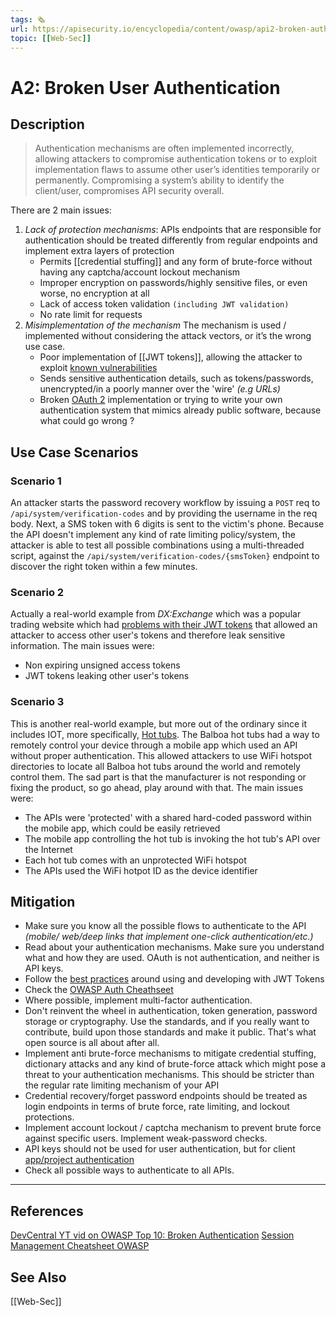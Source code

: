 ```yaml
---
tags: 🗞️
url: https://apisecurity.io/encyclopedia/content/owasp/api2-broken-authenticatio
topic: [[Web-Sec]]
---
```


# A2: Broken User Authentication

## Description
> Authentication mechanisms are often implemented incorrectly, allowing attackers to compromise authentication tokens or to exploit implementation flaws to assume other user’s identities temporarily or permanently. Compromising a system’s ability to identify the client/user, compromises API security overall.

There are 2 main issues:
1. *Lack of protection mechanisms*:
 APIs endpoints that are responsible for authentication should be treated differently from regular endpoints and implement extra layers of protection
	- Permits [[credential stuffing]] and any form of brute-force without having any captcha/account lockout mechanism
	- Improper encryption on passwords/highly sensitive files, or even worse, no encryption at all
	- Lack of access token validation `(including JWT validation)`
	- No rate limit for requests
2. *Misimplementation of the mechanism*
	The mechanism is used / implemented without considering the attack vectors, or it’s the wrong use case.
	- Poor implementation of [[JWT tokens]], allowing the attacker to exploit [known vulnerabilities](https://auth0.com/blog/critical-vulnerabilities-in-json-web-token-libraries/#Great--So--What-s-Wrong-with-That-)
	- Sends sensitive authentication details, such as tokens/passwords, unencrypted/in a poorly manner over the 'wire' *(e.g URLs)*
	- Broken [OAuth 2](https://oauth.net/2/) implementation or trying to write your own authentication system that mimics already public software, because what could go wrong ?

## Use Case Scenarios
### Scenario 1
An attacker starts the password recovery workflow by issuing a `POST` req to `/api/system/verification-codes` and by providing the username in the req body. Next, a SMS token with 6 digits is sent to the victim's phone. Because the API doesn't implement any kind of rate limiting policy/system, the attacker is able to test all possible combinations using a multi-threaded script, against the `/api/system/verification-codes/{smsToken}` endpoint to discover the right token within a few minutes.

### Scenario 2
Actually a real-world example from *DX:Exchange* which was a popular trading website which had [problems with their JWT tokens](https://arstechnica.com/information-technology/2019/01/hot-new-trading-site-leaked-oodles-of-user-data-including-login-tokens/) that allowed an attacker to access other user's tokens and therefore leak sensitive information.
The main issues were:
- Non expiring unsigned access tokens
- JWT tokens leaking other user's tokens

### Scenario 3
This is another real-world example, but more out of the ordinary since it includes IOT, more specifically, [Hot tubs](https://www.pentestpartners.com/security-blog/hackers-in-hot-water-pwning-smart-hot-tubs-yes-really/). The Balboa hot tubs had a way to remotely control your device through a mobile app which used an API without proper authentication. This allowed attackers to use WiFi hotspot directories to locate all Balboa hot tubs around the world and remotely control them. The sad part is that the manufacturer is not responding or fixing the product, so go ahead, play around with that.
The main issues were:
- The APIs were 'protected' with a shared hard-coded password within the mobile app, which could be easily retrieved
- The mobile app controlling the hot tub is invoking the hot tub's API over the Internet
- Each hot tub comes with an unprotected WiFi hotspot
- The APIs used the WiFi hotpot ID as the device identifier


## Mitigation
- Make sure you know all the possible flows to authenticate to the API 
*(mobile/ web/deep links that implement one-click authentication/etc.)*
- Read about your authentication mechanisms. Make sure you understand what and how they are used. OAuth is not authentication, and neither is API keys.
- Follow the [best practices](https://blog.asayer.io/jwt-authentication-best-practices) around using and developing with JWT Tokens
- Check the [OWASP Auth Cheathseet](https://cheatsheetseries.owasp.org/cheatsheets/Authentication_Cheat_Sheet.html)
- Where possible, implement multi-factor authentication.
- Don't reinvent the wheel in authentication, token generation, password storage or cryptography. Use the standards, and if you really want to contribute, build upon those standards and make it public. That's what open source is all about after all.
- Implement anti brute-force mechanisms to mitigate credential stuffing, dictionary attacks and any kind of brute-force attack which might pose a threat to your authentication mechanisms. This should be stricter than the regular rate limiting mechanism of your API
- Credential recovery/forget password endpoints should be treated as login endpoints in terms of brute force, rate limiting, and lockout protections.
- Implement account lockout / captcha mechanism to prevent brute force against specific users. Implement weak-password checks. 
- API keys should not be used for user authentication, but for client [app/project authentication](https://cloud.google.com/endpoints/docs/openapi/when-why-api-key)
- Check all possible ways to authenticate to all APIs.

---

## References
[DevCentral YT vid on OWASP Top 10: Broken Authentication](https://www.youtube.com/watch?v=mruO75ONWy8&list=PLyqga7AXMtPPuibxp1N0TdyDrKwP9H_jD&index=3)
[Session Management Cheatsheet OWASP](https://cheatsheetseries.owasp.org/cheatsheets/Session_Management_Cheat_Sheet.html)

## See Also
[[Web-Sec]]